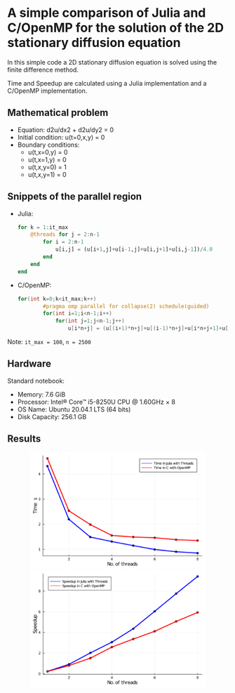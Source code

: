 # A simple comparison of Julia and C/OpenMP for the solution of the 2D stationary diffusion equation

In this simple code a 2D stationary diffusion equation is solved using the finite difference method.

Time and Speedup are calculated using a Julia implementation and a C/OpenMP implementation.

## Mathematical problem

- Equation: d2u/dx2 + d2u/dy2 = 0
- Initial condition: u(t=0,x,y) = 0
- Boundary conditions:
  - u(t,x=0,y) = 0
  - u(t,x=1,y) = 0
  - u(t,x,y=0) = 1
  - u(t,x,y=1) = 0
  
## Snippets of the parallel region

- Julia:

  ```julia
  for k = 1:it_max
      @threads for j = 2:n-1
          for i = 2:n-1
              u[i,j] = (u[i+1,j]+u[i-1,j]+u[i,j+1]+u[i,j-1])/4.0
          end
      end
  end
  ```
  
- C/OpenMP:

  ```c
  for(int k=0;k<it_max;k++)
          #pragma omp parallel for collapse(2) schedule(guided)
          for(int i=1;i<n-1;i++)
              for(int j=1;j<n-1;j++)         
                  u[i*n+j] = (u[(i+1)*n+j]+u[(i-1)*n+j]+u[i*n+j+1]+u[i*n+j-1])/4.0;
  ```

Note: ``it_max = 100``, ``n = 2500``

## Hardware

Standard notebook:
  - Memory: 7.6 GiB
  - Processor: Intel® Core™ i5-8250U CPU @ 1.60GHz × 8 
  - OS Name: Ubuntu 20.04.1 LTS (64 bits)
  - Disk Capacity: 256.1 GB

## Results

<p align="center">
<img aling="center" src="diffusion_parallel_julia-vs-c_time.svg" alt="diffusion_parallel_julia-vs-c_time" width="400"/>
<img aling="center" src="diffusion_parallel_julia-vs-c_speedup.svg" alt="diffusion_parallel_julia-vs-c_speedup" width="400"/>
</p>


